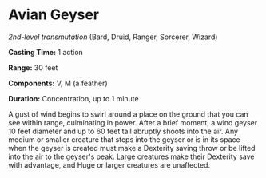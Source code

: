# Avian Geyser
*2nd-level transmutation* (Bard, Druid, Ranger, Sorcerer, Wizard)

**Casting Time:** 1 action

**Range:** 30 feet

**Components:** V, M (a feather)

**Duration:** Concentration, up to 1 minute

A gust of wind begins to swirl around a place on the ground that you can see within range, culminating in power. After a brief moment, a wind geyser 10 feet diameter and up to 60 feet tall abruptly shoots into the air. Any medium or smaller creature that steps into the geyser or is in its space when the geyser is created must make a Dexterity saving throw or be lifted into the air to the geyser's peak. Large creatures make their Dexterity save with advantage, and Huge or larger creatures are unaffected.

